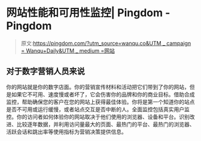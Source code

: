# 网站性能和可用性监控| Pingdom - Pingdom

> 原文:[https://pingdom.com/?utm_source=wanqu.co&UTM _ campaign = Wanqu+Daily&UTM _ medium =网站](https://pingdom.com/?utm_source=wanqu.co&utm_campaign=Wanqu+Daily&utm_medium=website)

## 对于数字营销人员来说

你的网站就是你的数字店面。你的营销宣传材料和活动把它们带到了你的网站，但是如果它不可用、速度慢或者坏了，它会伤害你的品牌和你的商业目标。借助合成监控，帮助确保您的客户在您的网站上获得最佳体验。你将是第一个知道你的站点是否不可用或运行缓慢，或者站点交互是否中断的人。全面监控包括真实用户监控。你的访问者如何体验你的网站取决于他们使用的浏览器、设备和平台。识别改进、比较逐年数据，并利用访问量最大的页面、最热门的平台、最热门的浏览器、活跃会话和跳出率等使用指标为营销决策提供信息。